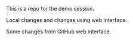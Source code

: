 This is a repo for the demo session.

Local changes and
changes using web interface.

Some changes from GitHub web interface.

